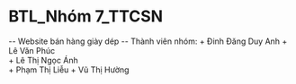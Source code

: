 # BTL_Nhóm 7_TTCSN
-- Website bán hàng giày dép -- 
Thành viên nhóm: + Đinh Đăng Duy Anh
                 + Lê Văn Phúc        
                 + Lê Thị Ngọc Ánh          
                 + Phạm Thị Liễu 
                 + Vũ Thị Hường 
